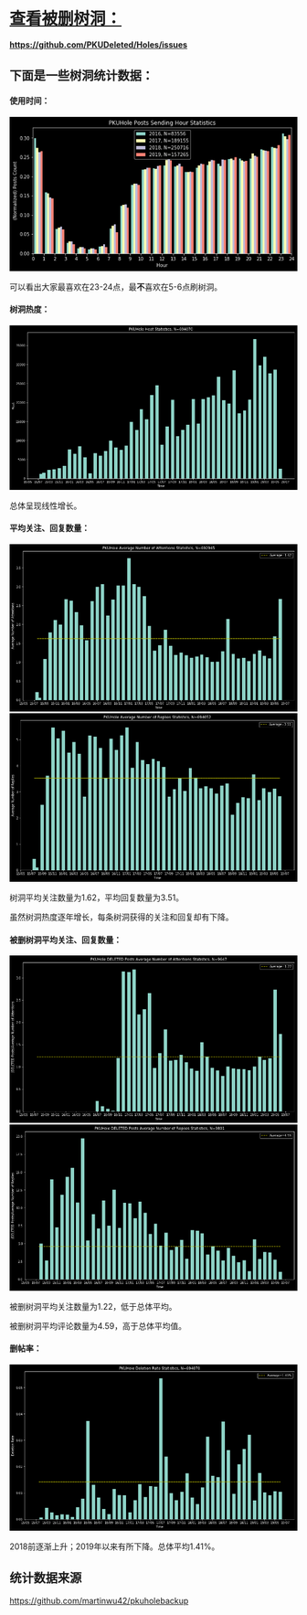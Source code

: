 # **[查看被删树洞：](https://github.com/PKUDeleted/Holes/issues)**

**https://github.com/PKUDeleted/Holes/issues**

## 下面是一些树洞统计数据：
#### 使用时间：
![image](imgs/time.png)

可以看出大家最喜欢在23-24点，最**不**喜欢在5-6点刷树洞。
#### 树洞热度：
![image](imgs/heat.png)

总体呈现线性增长。
#### 平均关注、回复数量：
![image](imgs/attention.png)
![image](imgs/replies.png)

树洞平均关注数量为1.62，平均回复数量为3.51。

虽然树洞热度逐年增长，每条树洞获得的关注和回复却有下降。
#### 被删树洞平均关注、回复数量：
![image](imgs/deleted_attentions.png)
![image](imgs/deleted_replies.png)

被删树洞平均关注数量为1.22，低于总体平均。

被删树洞平均评论数量为4.59，高于总体平均值。
#### 删帖率：
![image](imgs/delete_rate.png)

2018前逐渐上升；2019年以来有所下降。总体平均1.41%。

## 统计数据来源
https://github.com/martinwu42/pkuholebackup
